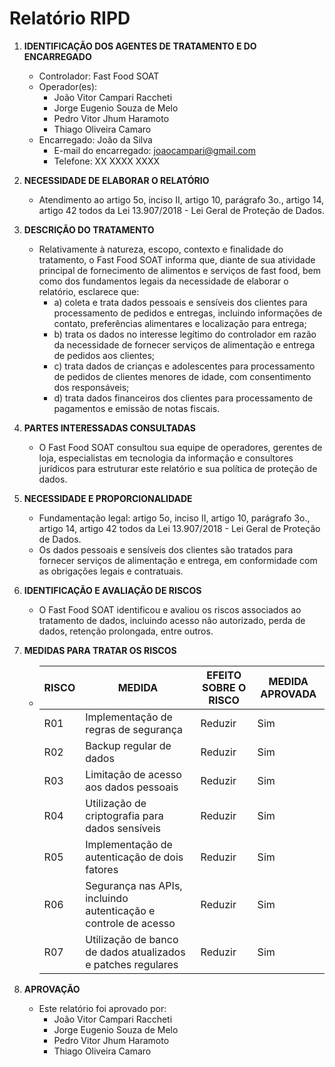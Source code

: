 # Relatório RIPD

1. **IDENTIFICAÇÃO DOS AGENTES DE TRATAMENTO E DO ENCARREGADO**
   - Controlador: Fast Food SOAT
   - Operador(es): 
     - João Vitor Campari Raccheti
     - Jorge Eugenio Souza de Melo
     - Pedro Vitor Jhum Haramoto
     - Thiago Oliveira Camaro
   - Encarregado: João da Silva
     - E-mail do encarregado: joaocampari@gmail.com
     - Telefone: XX XXXX XXXX

2. **NECESSIDADE DE ELABORAR O RELATÓRIO**
   - Atendimento ao artigo 5o, inciso II, artigo 10, parágrafo 3o., artigo 14, artigo 42 todos da Lei 13.907/2018 - Lei Geral de Proteção de Dados.

3. **DESCRIÇÃO DO TRATAMENTO**
   - Relativamente à natureza, escopo, contexto e finalidade do tratamento, o Fast Food SOAT informa que, diante de sua atividade principal de fornecimento de alimentos e serviços de fast food, bem como dos fundamentos legais da necessidade de elaborar o relatório, esclarece que:
     - a) coleta e trata dados pessoais e sensíveis dos clientes para processamento de pedidos e entregas, incluindo informações de contato, preferências alimentares e localização para entrega;
     - b) trata os dados no interesse legítimo do controlador em razão da necessidade de fornecer serviços de alimentação e entrega de pedidos aos clientes;
     - c) trata dados de crianças e adolescentes para processamento de pedidos de clientes menores de idade, com consentimento dos responsáveis;
     - d) trata dados financeiros dos clientes para processamento de pagamentos e emissão de notas fiscais.

4. **PARTES INTERESSADAS CONSULTADAS**
   - O Fast Food SOAT consultou sua equipe de operadores, gerentes de loja, especialistas em tecnologia da informação e consultores jurídicos para estruturar este relatório e sua política de proteção de dados.

5. **NECESSIDADE E PROPORCIONALIDADE**
   - Fundamentação legal: artigo 5o, inciso II, artigo 10, parágrafo 3o., artigo 14, artigo 42 todos da Lei 13.907/2018 - Lei Geral de Proteção de Dados.
   - Os dados pessoais e sensíveis dos clientes são tratados para fornecer serviços de alimentação e entrega, em conformidade com as obrigações legais e contratuais.

6. **IDENTIFICAÇÃO E AVALIAÇÃO DE RISCOS**
   - O Fast Food SOAT identificou e avaliou os riscos associados ao tratamento de dados, incluindo acesso não autorizado, perda de dados, retenção prolongada, entre outros.

7. **MEDIDAS PARA TRATAR OS RISCOS**
   - | RISCO | MEDIDA                                                  | EFEITO SOBRE O RISCO | MEDIDA APROVADA |
     |-------|--------------------------------------------------------|----------------------|------------------|
     | R01   | Implementação de regras de segurança                   | Reduzir              | Sim              |
     | R02   | Backup regular de dados                                 | Reduzir              | Sim              |
     | R03   | Limitação de acesso aos dados pessoais                  | Reduzir              | Sim              |
     | R04   | Utilização de criptografia para dados sensíveis         | Reduzir              | Sim              |
     | R05   | Implementação de autenticação de dois fatores           | Reduzir              | Sim              |
     | R06   | Segurança nas APIs, incluindo autenticação e controle de acesso  | Reduzir    | Sim              |
     | R07   | Utilização de banco de dados atualizados e patches regulares   | Reduzir        | Sim              |

8. **APROVAÇÃO**
   - Este relatório foi aprovado por:
     - João Vitor Campari Raccheti
     - Jorge Eugenio Souza de Melo
     - Pedro Vitor Jhum Haramoto
     - Thiago Oliveira Camaro
     
